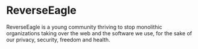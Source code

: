 # ReverseEagle
ReverseEagle is a young community thriving to stop monolithic organizations taking over the web and the software we use, for the sake of our privacy, security, freedom and health.
